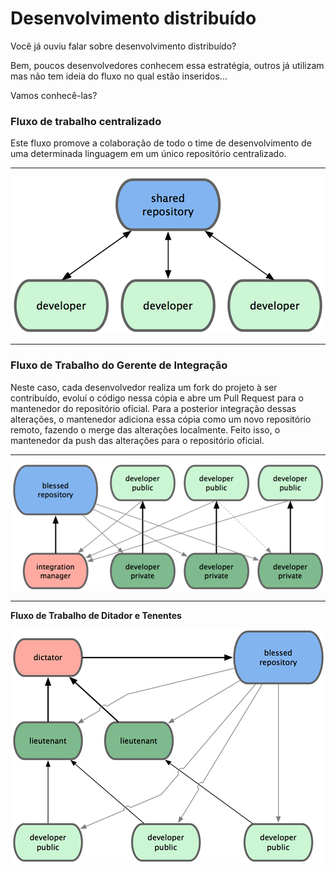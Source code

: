 # Desenvolvimento distribuído

Você já ouviu falar sobre desenvolvimento distribuído?

Bem, poucos desenvolvedores conhecem essa estratégia, outros já utilizam mas não tem ideia do fluxo no qual estão inseridos...

Vamos conhecê-las?

### Fluxo de trabalho centralizado

Este fluxo promove a colaboração de todo o time de desenvolvimento de uma determinada linguagem em um único repositório centralizado.

---

<p align="center">
<img src="18333fig0501-tn.png">
</p>

---

### Fluxo de Trabalho do Gerente de Integração

Neste caso, cada desenvolvedor realiza um fork do projeto à ser contribuído, evoluí o código nessa cópia e abre um Pull Request para o mantenedor do repositório oficial.
Para a posterior integração dessas alterações, o mantenedor adiciona essa cópia como um novo repositório remoto, fazendo o merge das alterações localmente. Feito isso, o mantenedor da push das alterações para o repositório oficial.

---

<p align="center">
<img src="18333fig0502-tn.png">
</p>

---

**Fluxo de Trabalho de Ditador e Tenentes**

<p align="center">
<img src="18333fig0503-tn.png">
</p>
